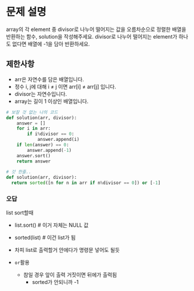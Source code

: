 # 문제 설명

array의 각 element 중 divisor로 나누어 떨어지는 값을 오름차순으로 정렬한 배열을 반환하는 함수, solution을 작성해주세요.
divisor로 나누어 떨어지는 element가 하나도 없다면 배열에 -1을 담아 반환하세요.

## 제한사항

- arr은 자연수를 담은 배열입니다.
- 정수 i, j에 대해 i ≠ j 이면 arr[i] ≠ arr[j] 입니다.
- divisor는 자연수입니다.
- array는 길이 1 이상인 배열입니다.

```python
# 보잘 것 없는 나의 코드
def solution(arr, divisor):
    answer = []
    for i in arr:
        if i%divisor == 0:
            answer.append(i)
    if len(answer) == 0:
        answer.append(-1)
    answer.sort()
    return answer
    
# 갓 한줄..
def solution(arr, divisor): 
  return sorted([n for n in arr if n%divisor == 0]) or [-1]
```
### 오답

list sort할때  
- list.sort() # 이거 자체는 NULL 값
- sorted(list) # 이건 list가 됨

- 차피 list로 출력할거 안에다가 명령문 넣어도 될듯
- ```or```활용
    - 참일 경우 앞이 출력 거짓이면 뒤에가 출력됨
        - sorted가 안되니까 -1 
